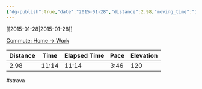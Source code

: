 ```yaml
---
{"dg-publish":true,"date":"2015-01-28","distance":2.98,"moving_time":"11:14","elapsed_time":"11:14","pace":"3:46","total_elevation_gain":120,"url":"https://www.strava.com/activities/255526524","permalink":"/01-personal/strava/2015-01-28-commute-home-work/","dgPassFrontmatter":true}
---
```



[[2015-01-28\|2015-01-28]]

[Commute: Home -> Work](https://www.strava.com/activities/255526524)

| Distance | Time  | Elapsed Time | Pace | Elevation |
| -------- | ----- | ------------ | ---- | --------- |
| 2.98     | 11:14 | 11:14        | 3:46 | 120       |




#strava
